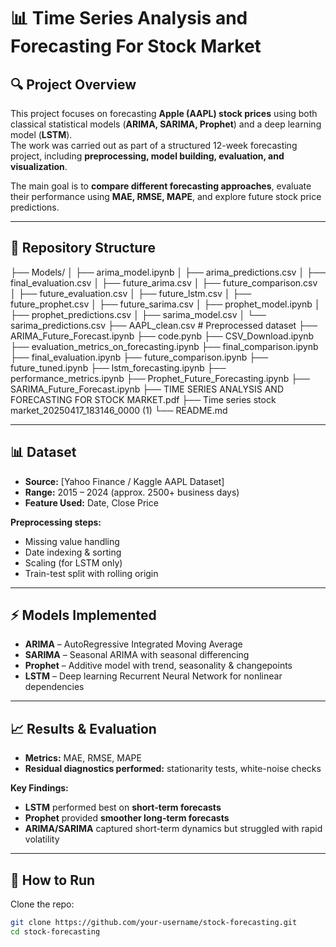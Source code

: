 # 📊 Time Series Analysis and Forecasting For Stock Market

## 🔍 Project Overview
This project focuses on forecasting **Apple (AAPL) stock prices** using both classical statistical models (**ARIMA, SARIMA, Prophet**) and a deep learning model (**LSTM**).  
The work was carried out as part of a structured 12-week forecasting project, including **preprocessing, model building, evaluation, and visualization**.

The main goal is to **compare different forecasting approaches**, evaluate their performance using **MAE, RMSE, MAPE**, and explore future stock price predictions.

---

## 📂 Repository Structure
├── Models/
│ ├── arima_model.ipynb
│ ├── arima_predictions.csv
│ ├── final_evaluation.csv
│ ├── future_arima.csv
│ ├── future_comparison.csv
│ ├── future_evaluation.csv
│ ├── future_lstm.csv
│ ├── future_prophet.csv
│ ├── future_sarima.csv
│ ├── prophet_model.ipynb
│ ├── prophet_predictions.csv
│ ├── sarima_model.csv
│ └── sarima_predictions.csv
├── AAPL_clean.csv # Preprocessed dataset
├── ARIMA_Future_Forecast.ipynb
├── code.pynb
├── CSV_Download.ipynb
├── evaluation_metrics_on_forecasting.ipynb
├── final_comparison.ipynb
├── final_evaluation.ipynb
├── future_comparison.ipynb
├── future_tuned.ipynb
├── lstm_forecasting.ipynb
├── performance_metrics.ipynb
├── Prophet_Future_Forecasting.ipynb
├── SARIMA_Future_Forecast.ipynb
├── TIME SERIES ANALYSIS AND FORECASTING FOR STOCK MARKET.pdf
├── Time series stock market_20250417_183146_0000 (1)
└── README.md


---

## 📊 Dataset
- **Source:** [Yahoo Finance / Kaggle AAPL Dataset]  
- **Range:** 2015 – 2024 (approx. 2500+ business days)  
- **Feature Used:** Date, Close Price  

**Preprocessing steps:**
- Missing value handling  
- Date indexing & sorting  
- Scaling (for LSTM only)  
- Train-test split with rolling origin  

---

## ⚡ Models Implemented
- **ARIMA** – AutoRegressive Integrated Moving Average  
- **SARIMA** – Seasonal ARIMA with seasonal differencing  
- **Prophet** – Additive model with trend, seasonality & changepoints  
- **LSTM** – Deep learning Recurrent Neural Network for nonlinear dependencies  

---

## 📈 Results & Evaluation
- **Metrics:** MAE, RMSE, MAPE  
- **Residual diagnostics performed:** stationarity tests, white-noise checks  

**Key Findings:**
- **LSTM** performed best on **short-term forecasts**  
- **Prophet** provided **smoother long-term forecasts**  
- **ARIMA/SARIMA** captured short-term dynamics but struggled with rapid volatility  

---

## 🚀 How to Run
Clone the repo:
```bash
git clone https://github.com/your-username/stock-forecasting.git
cd stock-forecasting
